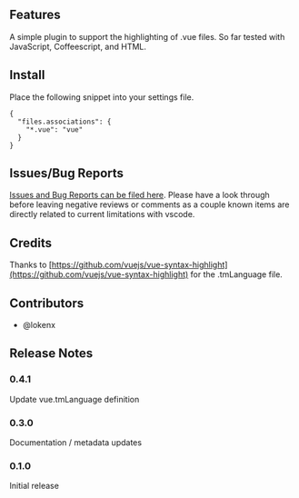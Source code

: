 ## Features

A simple plugin to support the highlighting of .vue files. So far tested with JavaScript, Coffeescript, and HTML.

## Install

Place the following snippet into your settings file.

```
{
  "files.associations": {
    "*.vue": "vue"
  }
}
```

## Issues/Bug Reports

[Issues and Bug Reports can be filed here](https://github.com/seanwash/vscode-vue-components/issues). Please have a look through before leaving negative reviews or comments as a couple known items are directly related to current limitations with vscode.

## Credits

Thanks to [https://github.com/vuejs/vue-syntax-highlight](https://github.com/vuejs/vue-syntax-highlight) for the .tmLanguage file.

## Contributors

* @lokenx

## Release Notes

### 0.4.1

Update vue.tmLanguage definition

### 0.3.0

Documentation / metadata updates

### 0.1.0

Initial release
